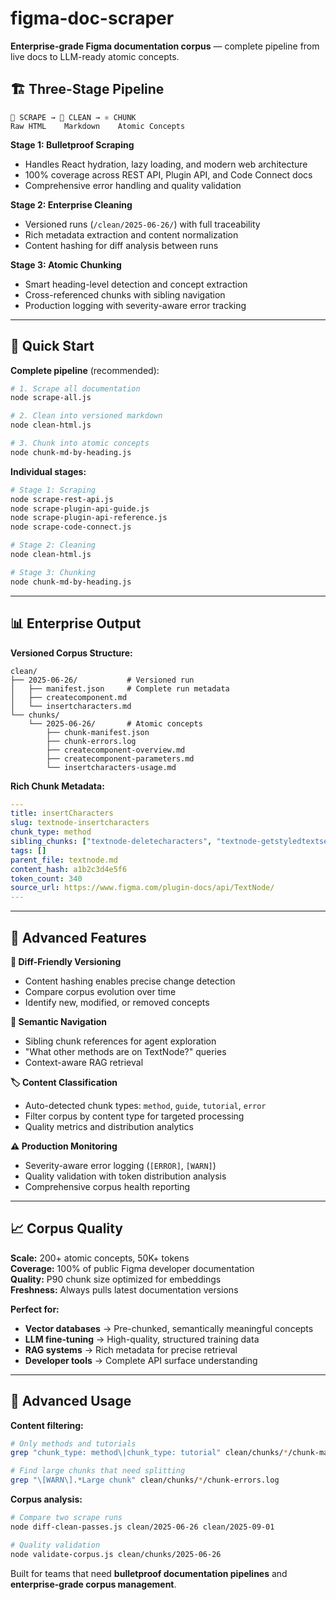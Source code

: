 # figma-doc-scraper

**Enterprise-grade Figma documentation corpus** — complete pipeline from live docs to LLM-ready atomic concepts.

## 🏗️ Three-Stage Pipeline

```
📡 SCRAPE → 🧼 CLEAN → ⚛️ CHUNK
Raw HTML    Markdown    Atomic Concepts
```

**Stage 1: Bulletproof Scraping**
- Handles React hydration, lazy loading, and modern web architecture
- 100% coverage across REST API, Plugin API, and Code Connect docs
- Comprehensive error handling and quality validation

**Stage 2: Enterprise Cleaning** 
- Versioned runs (`/clean/2025-06-26/`) with full traceability
- Rich metadata extraction and content normalization
- Content hashing for diff analysis between runs

**Stage 3: Atomic Chunking**
- Smart heading-level detection and concept extraction
- Cross-referenced chunks with sibling navigation
- Production logging with severity-aware error tracking

---

## 🚀 Quick Start

**Complete pipeline** (recommended):
```bash
# 1. Scrape all documentation
node scrape-all.js

# 2. Clean into versioned markdown
node clean-html.js

# 3. Chunk into atomic concepts  
node chunk-md-by-heading.js
```

**Individual stages:**
```bash
# Stage 1: Scraping
node scrape-rest-api.js
node scrape-plugin-api-guide.js
node scrape-plugin-api-reference.js  
node scrape-code-connect.js

# Stage 2: Cleaning
node clean-html.js

# Stage 3: Chunking
node chunk-md-by-heading.js
```

---

## 📊 Enterprise Output

**Versioned Corpus Structure:**
```
clean/
├── 2025-06-26/           # Versioned run
│   ├── manifest.json     # Complete run metadata
│   ├── createcomponent.md
│   └── insertcharacters.md
└── chunks/
    └── 2025-06-26/       # Atomic concepts
        ├── chunk-manifest.json
        ├── chunk-errors.log
        ├── createcomponent-overview.md
        ├── createcomponent-parameters.md
        └── insertcharacters-usage.md
```

**Rich Chunk Metadata:**
```yaml
---
title: insertCharacters
slug: textnode-insertcharacters  
chunk_type: method
sibling_chunks: ["textnode-deletecharacters", "textnode-getstyledtextsegments"]
tags: []
parent_file: textnode.md
content_hash: a1b2c3d4e5f6
token_count: 340
source_url: https://www.figma.com/plugin-docs/api/TextNode/
---
```

---

## 🎯 Advanced Features

**🔄 Diff-Friendly Versioning**
- Content hashing enables precise change detection
- Compare corpus evolution over time
- Identify new, modified, or removed concepts

**🔗 Semantic Navigation**  
- Sibling chunk references for agent exploration
- "What other methods are on TextNode?" queries
- Context-aware RAG retrieval

**🏷️ Content Classification**
- Auto-detected chunk types: `method`, `guide`, `tutorial`, `error`
- Filter corpus by content type for targeted processing
- Quality metrics and distribution analytics

**⚠️ Production Monitoring**
- Severity-aware error logging (`[ERROR]`, `[WARN]`)
- Quality validation with token distribution analysis
- Comprehensive corpus health reporting

---

## 📈 Corpus Quality

**Scale:** 200+ atomic concepts, 50K+ tokens  
**Coverage:** 100% of public Figma developer documentation  
**Quality:** P90 chunk size optimized for embeddings  
**Freshness:** Always pulls latest documentation versions  

**Perfect for:**
- **Vector databases** → Pre-chunked, semantically meaningful concepts
- **LLM fine-tuning** → High-quality, structured training data  
- **RAG systems** → Rich metadata for precise retrieval
- **Developer tools** → Complete API surface understanding

---

## 🔧 Advanced Usage

**Content filtering:**
```bash
# Only methods and tutorials
grep "chunk_type: method\|chunk_type: tutorial" clean/chunks/*/chunk-manifest.json

# Find large chunks that need splitting
grep "\[WARN\].*Large chunk" clean/chunks/*/chunk-errors.log
```

**Corpus analysis:**
```bash
# Compare two scrape runs
node diff-clean-passes.js clean/2025-06-26 clean/2025-09-01

# Quality validation
node validate-corpus.js clean/chunks/2025-06-26
```

Built for teams that need **bulletproof documentation pipelines** and **enterprise-grade corpus management**.